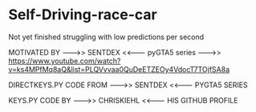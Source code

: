 # Self-Driving-race-car
Not yet finished
struggling with low predictions per second

MOTIVATED BY --->> SENTDEX <<--- pyGTA5 series --->> https://www.youtube.com/watch?v=ks4MPfMq8aQ&list=PLQVvvaa0QuDeETZEOy4VdocT7TOjfSA8a 

DIRECTKEYS.PY CODE FROM --->> SENTDEX <<--- PYGTA5 SERIES

KEYS.PY CODE BY --->> CHRISKIEHL <<--- HIS GITHUB PROFILE 








